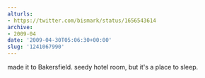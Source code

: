 ```yaml
---
alturls:
- https://twitter.com/bismark/status/1656543614
archive:
- 2009-04
date: '2009-04-30T05:06:30+00:00'
slug: '1241067990'
---
```


made it to Bakersfield. seedy hotel room, but it's a place to sleep.

